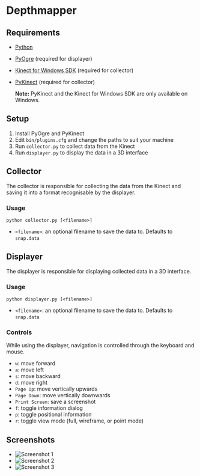 # Depthmapper

## Requirements
* [Python](http://python.org/)
* [PyOgre](http://python-ogre.org/) (required for displayer)
* [Kinect for Windows SDK](http://www.microsoft.com/en-us/kinectforwindows/develop/)
  (required for collector)
* [PyKinect](http://pytools.codeplex.com/wikipage?title=PyKinect) (required for
  collector)

  **Note:** PyKinect and the Kinect for Windows SDK are only available on
  Windows.

## Setup
1. Install PyOgre and PyKinect
2. Edit `bin/plugins.cfg` and change the paths to suit your machine
3. Run `collector.py` to collect data from the Kinect
4. Run `displayer.py` to display the data in a 3D interface

## Collector
The collector is responsible for collecting the data from the Kinect and saving
it into a format recognisable by the displayer.

### Usage
`python collector.py [<filename>]`

* `<filename>`: an optional filename to save the data to. Defaults to `snap.data`

## Displayer
The displayer is responsible for displaying collected data in a 3D interface.

### Usage
`python displayer.py [<filename>]`

* `<filename>`: an optional filename to save the data to. Defaults to `snap.data`

### Controls
While using the displayer, navigation is controlled through the keyboard and
mouse.

* `w`: move forward
* `a`: move left
* `s`: move backward
* `d`: move right
* `Page Up`: move vertically upwards
* `Page Down`: move vertically downwards
* `Print Screen`: save a screenshot
* `f`: toggle information dialog
* `p`: toggle positional information
* `r`: toggle view mode (full, wireframe, or point mode)

## Screenshots
* ![Screenshot 1](http://i.imgur.com/LwQkk.png)
* ![Screenshot 2](http://i.imgur.com/0anhJ.png)
* ![Screenshot 3](http://i.imgur.com/tbFsC.png)
